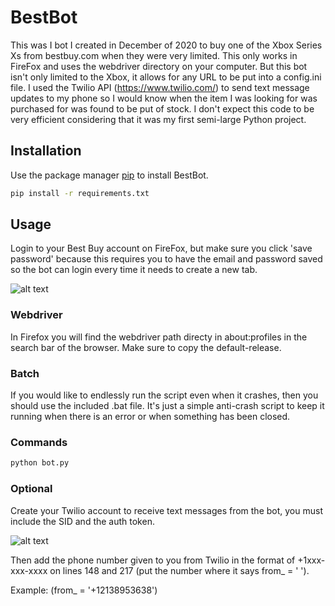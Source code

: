 # BestBot

This was I bot I created in December of 2020 to buy one of the Xbox Series Xs from bestbuy.com when they were very limited. This only works in FireFox and uses the webdriver directory on your computer. But this bot isn't only limited to the Xbox, it allows for any URL to be put into a config.ini file. I used the Twilio API (https://www.twilio.com/) to send text message updates to my phone so I would know when the item I was looking for was purchased for was found to be put of stock. I don't expect this code to be very efficient considering that it was my first semi-large Python project.


## Installation

Use the package manager [pip](https://pip.pypa.io/en/stable/) to install BestBot.

```bash
pip install -r requirements.txt
```


## Usage

Login to your Best Buy account on FireFox, but make sure you click 'save password' because this requires you to have the email and password saved so the bot can login every time it needs to create a new tab.

![alt text](https://i.imgur.com/fjgXFZd.jpg)

### Webdriver
In Firefox you will find the webdriver path directy in about:profiles in the search bar of the browser. Make sure to copy the default-release.

### Batch

If you would like to endlessly run the script even when it crashes, then you should use the included .bat file. It's just a simple anti-crash script to keep it running when there is an error or when something has been closed.

### Commands
```bash
python bot.py
```

### Optional

Create your Twilio account to receive text messages from the bot, you must include the SID and the auth token.

![alt text](https://i.imgur.com/JWuxPPp.jpg)

Then add the phone number given to you from Twilio in the format of +1xxx-xxx-xxxx on lines 148 and 217 (put the number where it says from_ = ' ').

Example: (from_ = '+12138953638')
